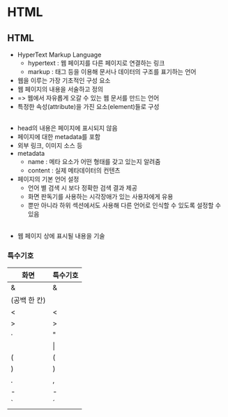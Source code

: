 # HTML

## HTML
- HyperText Markup Language
    - hypertext : 웹 페이지를 다른 페이지로 연결하는 링크
    - markup : 태그 등을 이용해 문서나 데이터의 구조를 표기하는 언어
- 웹을 이루는 가장 기초적인 구성 요소
- 웹 페이지의 내용을 서술하고 정의
- => 웹에서 자유롭게 오갈 수 있는 웹 문서를 만드는 언어
- 특정한 속성(attribute)을 가진 요소(element)들로 구성 

## <head>
- head의 내용은 페이지에 표시되지 않음
- 페이지에 대한 metadata를 포함
- 외부 링크, 이미지 소스 등 
- metadata
    - name : 메타 요소가 어떤 형태를 갖고 있는지 알려줌
    - content : 실제 메타데이터의 컨텐츠
- 페이지의 기본 언어 설정 
    - 언어 별 검색 시 보다 정확한 검색 결과 제공
    - 화면 판독기를 사용하는 시각장애가 있는 사용자에게 유용
    - <head> 뿐만 아니라 하위 섹션에서도 사용해 다른 언어로 인식할 수 있도록 설정할 수 있음

## <body>
- 웹 페이지 상에 표시될 내용을 기술

### 특수기호

화면|특수기호
---|---
&|&amp;
(공백 한 칸)|&nbsp;
<|&lt;
>|&gt;
·|&quot;
||&#124;
(|&#40;
)|&#41;
.|&#44;
-|&#45;
`|&acute;